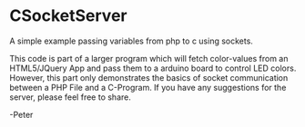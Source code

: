 CSocketServer
=============

A simple example passing variables from php to c using sockets.

This code is part of a larger program which will fetch color-values from an HTML5/JQuery App and pass them
to a arduino board to control LED colors.
However, this part only demonstrates the basics of socket communication between a PHP File and a C-Program.
If you have any suggestions for the server, please feel free to share. 

-Peter
